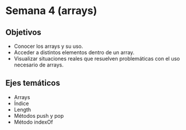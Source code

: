 # Semana 4 (arrays)

## Objetivos

- Conocer los arrays y su uso.
- Acceder a distintos elementos dentro de un array.
- Visualizar situaciones reales que resuelven problemáticas con el uso necesario de arrays.

## Ejes temáticos

- Arrays
- Índice
- Length
- Métodos push y pop
- Método indexOf
